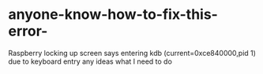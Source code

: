 anyone-know-how-to-fix-this-error-
==================================

Raspberry locking up screen says entering kdb (current=0xce840000,pid 1) due to keyboard entry any ideas what I need to do
